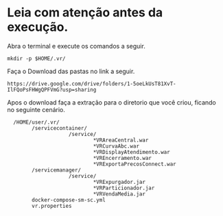 # Leia com atenção antes da execução.

<p>Abra o terminal e execute os comandos a seguir.</p>
    
    mkdir -p $HOME/.vr/

<p>Faça o Download das pastas no link a seguir.</p>
   
    https://drive.google.com/drive/folders/1-5oeLkUsT81XvT-IlFQoPsFHWgQPFVmG?usp=sharing

<p>Apos o download faça a extração para o diretorio que você criou, ficando no seguinte cenário.</p>
      
      /HOME/user/.vr/
            /servicecontainer/
                        /service/
                                *VRAreaCentral.war
                                *VRCurvaAbc.war
                                *VRDisplayAtendimento.war
                                *VREncerramento.war
                                *VRExportaPrecosConnect.war
            /servicemanager/
                        /service/
                                *VRExpurgador.jar
                                *VRParticionador.jar
                                *VRVendaMedia.jar
            docker-compose-sm-sc.yml
            vr.properties


        
